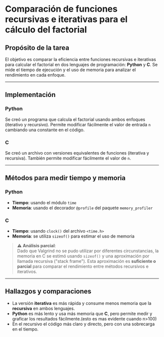 # Comparación de funciones recursivas e iterativas para el cálculo del factorial

## Propósito de la tarea

El objetivo es comparar la eficiencia entre funciones recursivas e iterativas para calcular el factorial en dos lenguajes de programación: **Python** y **C**. Se mide el tiempo de ejecución y el uso de memoria para analizar el rendimiento en cada enfoque.

---

## Implementación

### Python

Se creó un programa que calcula el factorial usando ambos enfoques (iterativo y recursivo). Permite modificar fácilmente el valor de entrada `n` cambiando una constante en el código.

### C

Se creó un archivo con versiones equivalentes de funciones (iterativa y recursiva). También permite modificar fácilmente el valor de `n`.

---

## Métodos para medir tiempo y memoria

### Python

- **Tiempo**: usando el módulo `time`
- **Memoria**: usando el decorador `@profile` del paquete `memory_profiler`

### C

- **Tiempo**: usando `clock()` del archivo `<time.h>`
- **Memoria**: se utiliza `sizeof()` para estimar el uso de memoria

> ⚠️ **Análisis parcial**:  
Dado que Valgrind no se pudo utilizar por diferentes circunstancias, la memoria en C se estimó usando `sizeof()` y una aproximación por llamada recursiva ("stack frame"). Esta aproximación es **suficiente o parcial** para comparar el rendimiento entre métodos recursivos e iterativos.

---

## Hallazgos y comparaciones

- La versión **iterativa** es más rápida y consume menos memoria que la **recursiva** en ambos lenguajes.
- **Python** es más lento y usa más memoria que **C**, pero permite medir y graficar los resultados fácilmente.(esto es mas evidente cuando n>100)
- En el recursivo el código más claro y directo, pero con una sobrecarga en el tiempo.
